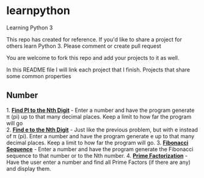 # learnpython
Learning Python 3

This repo has created for reference. If you'd like to share a project for others learn Python 3. Please comment or create pull request

You are welcome to fork this repo and add your projects to it as well.

In this README file I will link each project that I finish. Projects that share some common properties

<h2>Number</h2>
1. <a href="https://github.com/liemvo/learnpython3/blob/master/Numbers/pi.py"><strong>Find PI to the Nth Digit</strong></a> - Enter a number and have the program generate π (pi) up to that many decimal places. Keep a limit to how far the program will go </br>
2. <a href="https://github.com/liemvo/learnpython3/blob/master/Numbers/e.py"><strong>Find e to the Nth Digit</strong></a> - Just like the previous problem, but with e instead of π (pi). Enter a number and have the program generate e up to that many decimal places. Keep a limit to how far the program will go.
3. <a href="https://github.com/liemvo/learnpython3/blob/master/Numbers/fibonacci.py"><strong>Fibonacci Sequence</strong></a> - Enter a number and have the program generate the Fibonacci sequence to that number or to the Nth number.
4. <a href="https://github.com/liemvo/learnpython3/blob/master/Numbers/prime.py"><strong>Prime Factorization</strong></a> - Have the user enter a number and find all Prime Factors (if there are any) and display them.